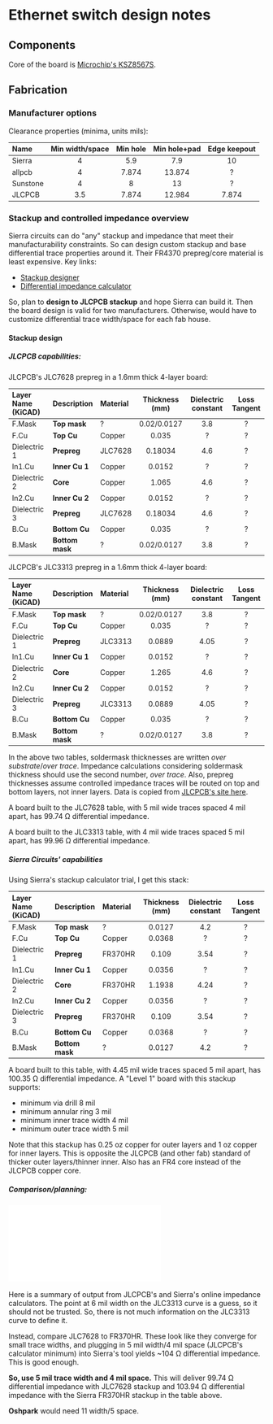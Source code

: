 # Ethernet switch design notes

## Components
Core of the board is [Microchip's KSZ8567S](https://ww1.microchip.com/downloads/aemDocuments/documents/OTH/ProductDocuments/DataSheets/KSZ8567S-Data-Sheet-DS00002391C.pdf).

## Fabrication

### Manufacturer options

Clearance properties (minima, units mils):

|  Name   | Min width/space | Min hole | Min hole+pad | Edge keepout |
|:------- |:---------------:|:--------:|:------------:|:------------:|
|Sierra	| 4               | 5.9      | 7.9          | 10           |
|allpcb   | 4               | 7.874    | 13.874       | ?            |
|Sunstone | 4               | 8        | 13           | ?            |
|JLCPCB   | 3.5             | 7.874    | 12.984       | 7.874        |

### Stackup and controlled impedance overview
Sierra circuits can do "any" stackup and impedance that meet their manufacturability constraints. So can design custom stackup and base differential trace properties around it. Their FR4370 prepreg/core material is least expensive. Key links:

- [Stackup designer](https://www.protoexpress.com/tools/pcb-stackup-designer/)
- [Differential impedance calculator](https://impedance.app.protoexpress.com/?data=RqmEU9IhXXnPqy7t60v2+1bfR7giBaGsEUPhFJQFPqANPAyGvsmJbhiJrM1YKOjdAFEOKb0XnaXAZ5ZF4PoHgfDydWjw4l0RQA+Zd6ldz0YznrjY/9gaQAl/Vth8mAJA9RZgitWLofBiWcXapYodcW58EBBREWo1LF9Y05TFQMHqSMA6ERF66cDIo9m01Mi8x+7MjACICOyBcfmtKt+dfB/wWCrACFkra+wycnii1BA5IyFEV/RXE2VYt0Uefxo02OEVMWHDP5XWn5nwUhDYcXvjsiVfgAIQd/KJD6L4XsPjcjmE0kJza3lkt8dwBLZ4ctmbXUfhhiT+TRBy125XJw%3D%3D&q=Fri%20Oct%2014%2014:02:58%20PDT%202022)

So, plan to **design to JLCPCB stackup** and hope Sierra can build it. Then the board design is valid for two manufacturers. Otherwise, would have to customize differential trace width/space for each fab house.

#### Stackup design

##### JLCPCB capabilities:

JLCPCB's JLC7628 prepreg in a 1.6mm thick 4-layer board:

| Layer Name (KiCAD) | Description     | Material | Thickness (mm) | Dielectric constant | Loss Tangent |
|:-------------------|:----------------|:---------|:--------------:|:-------------------:|:------------:|
| F.Mask             | **Top mask**    | ?        | 0.02/0.0127    | 3.8                 | ?            |
| F.Cu               | **Top Cu**      | Copper   | 0.035          | ?                   | ?            |
| Dielectric 1       | **Prepreg**     | JLC7628  | 0.18034        | 4.6                 | ?            |
| In1.Cu             | **Inner Cu 1**  | Copper   | 0.0152         | ?                   | ?            |
| Dielectric 2       | **Core**        | Copper   | 1.065          | 4.6                 | ?            |
| In2.Cu             | **Inner Cu 2**  | Copper   | 0.0152         | ?                   | ?            |
| Dielectric 3       | **Prepreg**     | JLC7628  | 0.18034        | 4.6                 | ?            |
| B.Cu               | **Bottom Cu**   | Copper   | 0.035          | ?                   | ?            |
| B.Mask             | **Bottom mask** | ?        | 0.02/0.0127    | 3.8                 | ?            |

JLCPCB's JLC3313 prepreg in a 1.6mm thick 4-layer board:

| Layer Name (KiCAD) | Description     | Material | Thickness (mm) | Dielectric constant | Loss Tangent |
|:-------------------|:----------------|:---------|:--------------:|:-------------------:|:------------:|
| F.Mask             | **Top mask**    | ?        | 0.02/0.0127    | 3.8                 | ?            |
| F.Cu               | **Top Cu**      | Copper   | 0.035          | ?                   | ?            |
| Dielectric 1       | **Prepreg**     | JLC3313  | 0.0889         | 4.05                | ?            |
| In1.Cu             | **Inner Cu 1**  | Copper   | 0.0152         | ?                   | ?            |
| Dielectric 2       | **Core**        | Copper   | 1.265          | 4.6                 | ?            |
| In2.Cu             | **Inner Cu 2**  | Copper   | 0.0152         | ?                   | ?            |
| Dielectric 3       | **Prepreg**     | JLC3313  | 0.0889         | 4.05                | ?            |
| B.Cu               | **Bottom Cu**   | Copper   | 0.035          | ?                   | ?            |
| B.Mask             | **Bottom mask** | ?        | 0.02/0.0127    | 3.8                 | ?            |

In the above two tables, soldermask thicknesses are written *over substrate*/*over trace*. Impedance calculations considering soldermask thickness should use the second number, *over trace*. Also, prepreg thicknesses assume controlled impedance traces will be routed on top and bottom layers, not inner layers. Data is copied from [JLCPCB's site here](https://cart.jlcpcb.com/impedance).

A board built to the JLC7628 table, with 5 mil wide traces spaced 4 mil apart, has 99.74 Ω differential impedance.

A board built to the JLC3313 table, with 4 mil wide traces spaced 5 mil apart, has 99.96 Ω differential impedance.

##### Sierra Circuits' capabilities

Using Sierra's stackup calculator trial, I get this stack: 

| Layer Name (KiCAD) | Description     | Material | Thickness (mm) | Dielectric constant | Loss Tangent |
|:-------------------|:----------------|:---------|:--------------:|:-------------------:|:------------:|
| F.Mask             | **Top mask**    | ?        | 0.0127         | 4.2                 | ?            |
| F.Cu               | **Top Cu**      | Copper   | 0.0368         | ?                   | ?            |
| Dielectric 1       | **Prepreg**     | FR370HR  | 0.109          | 3.54                | ?            |
| In1.Cu             | **Inner Cu 1**  | Copper   | 0.0356         | ?                   | ?            |
| Dielectric 2       | **Core**        | FR370HR  | 1.1938         | 4.24                | ?            |
| In2.Cu             | **Inner Cu 2**  | Copper   | 0.0356         | ?                   | ?            |
| Dielectric 3       | **Prepreg**     | FR370HR  | 0.109          | 3.54                | ?            |
| B.Cu               | **Bottom Cu**   | Copper   | 0.0368         | ?                   | ?            |
| B.Mask             | **Bottom mask** | ?        | 0.0127         | 4.2                 | ?            |

A board built to this table, with 4.45 mil wide traces spaced 5 mil apart, has 100.35 Ω differential impedance. A "Level 1" board with this stackup supports: 

- minimum via drill 8 mil
- minimum annular ring 3 mil
- minimum inner trace width 4 mil
- minimum outer trace width 5 mil

Note that this stackup has 0.25 oz copper for outer layers and 1 oz copper for inner layers. This is opposite the JLCPCB (and other fab) standard of thicker outer layers/thinner inner. Also has an FR4 core instead of the JLCPCB copper core.

##### Comparison/planning:

![compare chart](zdiff_jlc_vs_sierra.pdf)

Here is a summary of output from JLCPCB's and Sierra's online impedance calculators. The point at 6 mil width on the JLC3313 curve is a guess, so it should not be trusted. So, there is not much information on the JLC3313 curve to define it. 

Instead, compare JLC7628 to FR370HR. These look like they converge for small trace widths, and plugging in 5 mil width/4 mil space (JLCPCB's calculator minimum) into Sierra's tool yields ~104 Ω differential impedance. This is good enough.

**So, use 5 mil trace width and 4 mil space.** This will deliver 99.74 Ω differential impedance with JLC7628 stackup and 103.94 Ω differential impedance with the Sierra FR370HR stackup in the table above. 

**Oshpark** would need 11 width/5 space.



